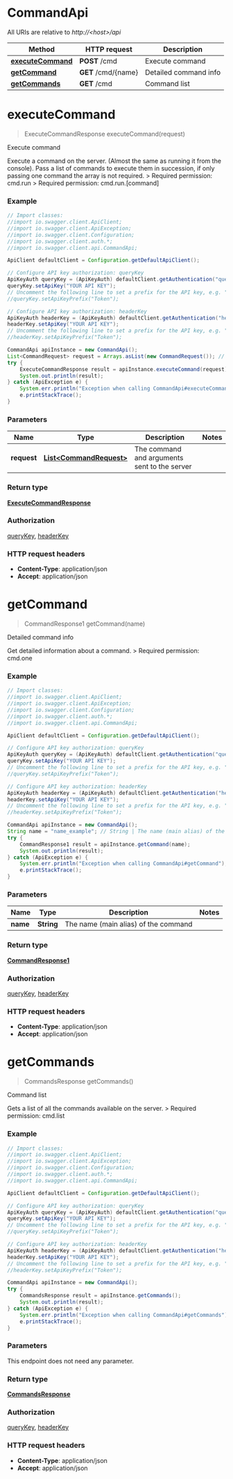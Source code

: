 # CommandApi

All URIs are relative to *http://&lt;host&gt;/api*

Method | HTTP request | Description
------------- | ------------- | -------------
[**executeCommand**](CommandApi.md#executeCommand) | **POST** /cmd | Execute command
[**getCommand**](CommandApi.md#getCommand) | **GET** /cmd/{name} | Detailed command info
[**getCommands**](CommandApi.md#getCommands) | **GET** /cmd | Command list


<a name="executeCommand"></a>
# **executeCommand**
> ExecuteCommandResponse executeCommand(request)

Execute command

Execute a command on the server. (Almost the same as running it from the console). Pass a list of commands to execute them in succession, if only passing one command the array is not required.  &gt; Required permission: cmd.run &gt; Required permission: cmd.run.[command] 

### Example
```java
// Import classes:
//import io.swagger.client.ApiClient;
//import io.swagger.client.ApiException;
//import io.swagger.client.Configuration;
//import io.swagger.client.auth.*;
//import io.swagger.client.api.CommandApi;

ApiClient defaultClient = Configuration.getDefaultApiClient();

// Configure API key authorization: queryKey
ApiKeyAuth queryKey = (ApiKeyAuth) defaultClient.getAuthentication("queryKey");
queryKey.setApiKey("YOUR API KEY");
// Uncomment the following line to set a prefix for the API key, e.g. "Token" (defaults to null)
//queryKey.setApiKeyPrefix("Token");

// Configure API key authorization: headerKey
ApiKeyAuth headerKey = (ApiKeyAuth) defaultClient.getAuthentication("headerKey");
headerKey.setApiKey("YOUR API KEY");
// Uncomment the following line to set a prefix for the API key, e.g. "Token" (defaults to null)
//headerKey.setApiKeyPrefix("Token");

CommandApi apiInstance = new CommandApi();
List<CommandRequest> request = Arrays.asList(new CommandRequest()); // List<CommandRequest> | The command and arguments sent to the server
try {
    ExecuteCommandResponse result = apiInstance.executeCommand(request);
    System.out.println(result);
} catch (ApiException e) {
    System.err.println("Exception when calling CommandApi#executeCommand");
    e.printStackTrace();
}
```

### Parameters

Name | Type | Description  | Notes
------------- | ------------- | ------------- | -------------
 **request** | [**List&lt;CommandRequest&gt;**](CommandRequest.md)| The command and arguments sent to the server |

### Return type

[**ExecuteCommandResponse**](ExecuteCommandResponse.md)

### Authorization

[queryKey](../README.md#queryKey), [headerKey](../README.md#headerKey)

### HTTP request headers

 - **Content-Type**: application/json
 - **Accept**: application/json

<a name="getCommand"></a>
# **getCommand**
> CommandResponse1 getCommand(name)

Detailed command info

Get detailed information about a command.  &gt; Required permission: cmd.one 

### Example
```java
// Import classes:
//import io.swagger.client.ApiClient;
//import io.swagger.client.ApiException;
//import io.swagger.client.Configuration;
//import io.swagger.client.auth.*;
//import io.swagger.client.api.CommandApi;

ApiClient defaultClient = Configuration.getDefaultApiClient();

// Configure API key authorization: queryKey
ApiKeyAuth queryKey = (ApiKeyAuth) defaultClient.getAuthentication("queryKey");
queryKey.setApiKey("YOUR API KEY");
// Uncomment the following line to set a prefix for the API key, e.g. "Token" (defaults to null)
//queryKey.setApiKeyPrefix("Token");

// Configure API key authorization: headerKey
ApiKeyAuth headerKey = (ApiKeyAuth) defaultClient.getAuthentication("headerKey");
headerKey.setApiKey("YOUR API KEY");
// Uncomment the following line to set a prefix for the API key, e.g. "Token" (defaults to null)
//headerKey.setApiKeyPrefix("Token");

CommandApi apiInstance = new CommandApi();
String name = "name_example"; // String | The name (main alias) of the command
try {
    CommandResponse1 result = apiInstance.getCommand(name);
    System.out.println(result);
} catch (ApiException e) {
    System.err.println("Exception when calling CommandApi#getCommand");
    e.printStackTrace();
}
```

### Parameters

Name | Type | Description  | Notes
------------- | ------------- | ------------- | -------------
 **name** | **String**| The name (main alias) of the command |

### Return type

[**CommandResponse1**](CommandResponse1.md)

### Authorization

[queryKey](../README.md#queryKey), [headerKey](../README.md#headerKey)

### HTTP request headers

 - **Content-Type**: application/json
 - **Accept**: application/json

<a name="getCommands"></a>
# **getCommands**
> CommandsResponse getCommands()

Command list

Gets a list of all the commands available on the server.  &gt; Required permission: cmd.list 

### Example
```java
// Import classes:
//import io.swagger.client.ApiClient;
//import io.swagger.client.ApiException;
//import io.swagger.client.Configuration;
//import io.swagger.client.auth.*;
//import io.swagger.client.api.CommandApi;

ApiClient defaultClient = Configuration.getDefaultApiClient();

// Configure API key authorization: queryKey
ApiKeyAuth queryKey = (ApiKeyAuth) defaultClient.getAuthentication("queryKey");
queryKey.setApiKey("YOUR API KEY");
// Uncomment the following line to set a prefix for the API key, e.g. "Token" (defaults to null)
//queryKey.setApiKeyPrefix("Token");

// Configure API key authorization: headerKey
ApiKeyAuth headerKey = (ApiKeyAuth) defaultClient.getAuthentication("headerKey");
headerKey.setApiKey("YOUR API KEY");
// Uncomment the following line to set a prefix for the API key, e.g. "Token" (defaults to null)
//headerKey.setApiKeyPrefix("Token");

CommandApi apiInstance = new CommandApi();
try {
    CommandsResponse result = apiInstance.getCommands();
    System.out.println(result);
} catch (ApiException e) {
    System.err.println("Exception when calling CommandApi#getCommands");
    e.printStackTrace();
}
```

### Parameters
This endpoint does not need any parameter.

### Return type

[**CommandsResponse**](CommandsResponse.md)

### Authorization

[queryKey](../README.md#queryKey), [headerKey](../README.md#headerKey)

### HTTP request headers

 - **Content-Type**: application/json
 - **Accept**: application/json

